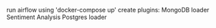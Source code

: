 run airflow using 'docker-compose up'
create plugins:
    MongoDB loader
    Sentiment Analysis
    Postgres loader